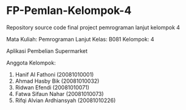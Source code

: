 # FP-Pemlan-Kelompok-4
Repository source code final project pemrograman lanjut kelompok 4

Mata Kuliah: Pemrograman Lanjut
Kelas: B081
Kelompok: 4

Aplikasi Pembelian Supermarket

Anggota Kelompok:
1. Hanif Al Fathoni (20081010001)
2. Ahmad Hasby Bik (20081010032)
3. Ridwan Efendi (20081010071)
4. Fatwa Sifaun Nahar (20081010073)
5. Rifqi Alvian Ardhiansyah (20081010226)
